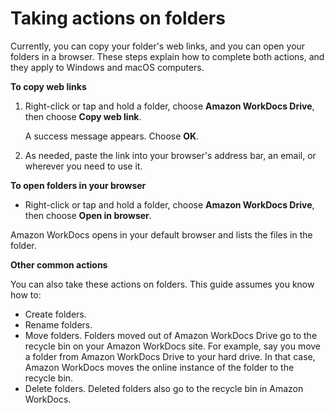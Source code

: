 # Taking actions on folders<a name="folder-actions"></a>

Currently, you can copy your folder's web links, and you can open your folders in a browser\. These steps explain how to complete both actions, and they apply to Windows and macOS computers\.

**To copy web links**

1. Right\-click or tap and hold a folder, choose **Amazon WorkDocs Drive**, then choose **Copy web link**\.

   A success message appears\. Choose **OK**\.

1. As needed, paste the link into your browser's address bar, an email, or wherever you need to use it\.

**To open folders in your browser**
+ Right\-click or tap and hold a folder, choose **Amazon WorkDocs Drive**, then choose **Open in browser**\.

Amazon WorkDocs opens in your default browser and lists the files in the folder\.

**Other common actions**

You can also take these actions on folders\. This guide assumes you know how to:
+ Create folders\.
+ Rename folders\.
+ Move folders\. Folders moved out of Amazon WorkDocs Drive go to the recycle bin on your Amazon WorkDocs site\. For example, say you move a folder from Amazon WorkDocs Drive to your hard drive\. In that case, Amazon WorkDocs moves the online instance of the folder to the recycle bin\.
+ Delete folders\. Deleted folders also go to the recycle bin in Amazon WorkDocs\.